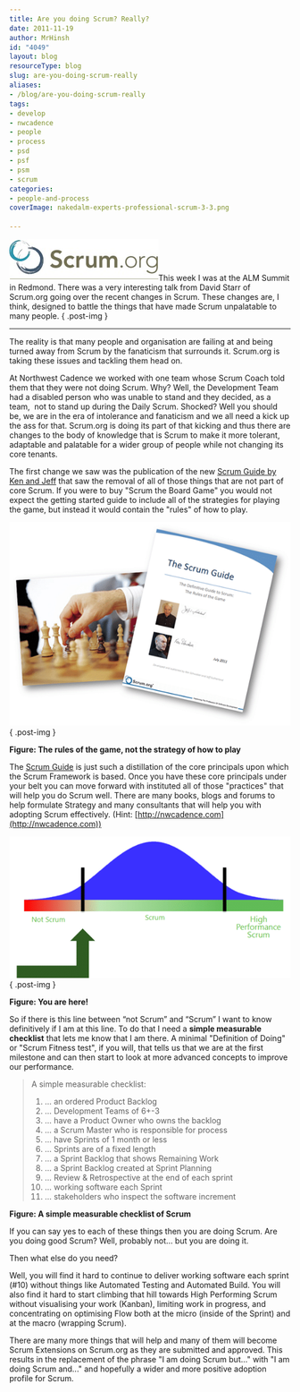 ```yaml
---
title: Are you doing Scrum? Really?
date: 2011-11-19
author: MrHinsh
id: "4049"
layout: blog
resourceType: blog
slug: are-you-doing-scrum-really
aliases:
- /blog/are-you-doing-scrum-really
tags:
- develop
- nwcadence
- people
- process
- psd
- psf
- psm
- scrum
categories:
- people-and-process
coverImage: nakedalm-experts-professional-scrum-3-3.png

---
```



[![PSM Front Logo 1](images/Scrum.org-Logo_500x118_thumb-4-4.png "PSM Front Logo 1")](http://blog.hinshelwood.com/files/2011/11/Scrum.org-Logo_500x118.png)This week I was at the ALM Summit in Redmond. There was a very interesting talk from David Starr of Scrum.org going over the recent changes in Scrum. These changes are, I think, designed to battle the things that have made Scrum unpalatable to many people.
{ .post-img }

---

The reality is that many people and organisation are failing at and being turned away from Scrum by the fanaticism that surrounds it. Scrum.org is taking these issues and tackling them head on.

At Northwest Cadence we worked with one team whose Scrum Coach told them that they were not doing Scrum. Why? Well, the Development Team had a disabled person who was unable to stand and they decided, as a team,  not to stand up during the Daily Scrum. Shocked? Well you should be, we are in the era of intolerance and fanaticism and we all need a kick up the ass for that. Scrum.org is doing its part of that kicking and thus there are changes to the body of knowledge that is Scrum to make it more tolerant, adaptable and palatable for a wider group of people while not changing its core tenants.

The first change we saw was the publication of the new [Scrum Guide by Ken and Jeff](http://www.scrum.org/scrumguides/) that saw the removal of all of those things that are not part of core Scrum. If you were to buy "Scrum the Board Game" you would not expect the getting started guide to include all of the strategies for playing the game, but instead it would contain the "rules" of how to play.

[![image](images/image_thumb-1-1.png "image")](http://blog.hinshelwood.com/files/2011/11/image7.png)
{ .post-img }

**Figure: The rules of the game, not the strategy of how to play**

The [Scrum Guide](http://www.scrum.org/scrumguides/) is just such a distillation of the core principals upon which the Scrum Framework is based. Once you have these core principals under your belt you can move forward with instituted all of those "practices" that will help you do Scrum well. There are many books, blogs and forums to help formulate Strategy and many consultants that will help you with adopting Scrum effectively. (Hint: [http://nwcadence.com](http://nwcadence.com))

[![image](images/image_thumb1-2-2.png "image")](http://blog.hinshelwood.com/files/2011/11/image8.png)
{ .post-img }

**Figure: You are here!**

So if there is this line between “not Scrum” and “Scrum” I want to know definitively if I am at this line. To do that I need a **simple measurable checklist** that lets me know that I am there. A minimal "Definition of Doing" or "Scrum Fitness test", if you will, that tells us that we are at the first milestone and can then start to look at more advanced concepts to improve our performance.

> A simple measurable checklist:
>
> 1. … an ordered Product Backlog
> 2. … Development Teams of 6+-3
> 3. … have a Product Owner who owns the backlog
> 4. … a Scrum Master who is responsible for process
> 5. … have Sprints of 1 month or less
> 6. … Sprints are of a fixed length
> 7. … a Sprint Backlog that shows Remaining Work
> 8. … a Sprint Backlog created at Sprint Planning
> 9. … Review & Retrospective at the end of each sprint
> 10. … working software each Sprint
> 11. … stakeholders who inspect the software increment

**Figure: A simple measurable checklist of Scrum**

If you can say yes to each of these things then you are doing Scrum. Are you doing good Scrum? Well, probably not… but you are doing it.

Then what else do you need?

Well, you will find it hard to continue to deliver working software each sprint (#10) without things like Automated Testing and Automated Build. You will also find it hard to start climbing that hill towards High Performing Scrum without visualising your work (Kanban), limiting work in progress, and concentrating on optimising Flow both at the micro (inside of the Sprint) and at the macro (wrapping Scrum).

There are many more things that will help and many of them will become Scrum Extensions on Scrum.org as they are submitted and approved. This results in the replacement of the phrase "I am doing Scrum but...<shame>" with "I am doing Scrum and...<happiness>" and hopefully a wider and more positive adoption profile for Scrum.


